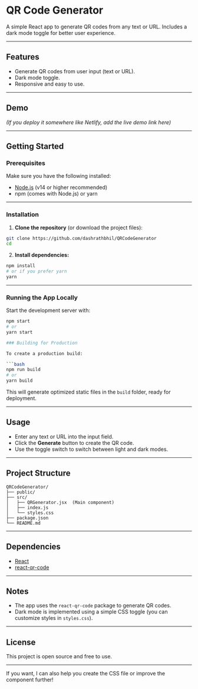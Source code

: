 
# QR Code Generator

A simple React app to generate QR codes from any text or URL. Includes a dark mode toggle for better user experience.

---

## Features

- Generate QR codes from user input (text or URL).
- Dark mode toggle.
- Responsive and easy to use.

---

## Demo

*(If you deploy it somewhere like Netlify, add the live demo link here)*

---

## Getting Started

### Prerequisites

Make sure you have the following installed:

- [Node.js](https://nodejs.org/en/) (v14 or higher recommended)
- npm (comes with Node.js) or yarn

---

### Installation

1. **Clone the repository** (or download the project files):

```bash
git clone https://github.com/dashrathbhil/QRCodeGenerator
cd 
```

2. **Install dependencies:**

```bash
npm install
# or if you prefer yarn
yarn
```

---

### Running the App Locally

Start the development server with:

```bash
npm start
# or
yarn start

### Building for Production

To create a production build:

```bash
npm run build
# or
yarn build
```

This will generate optimized static files in the `build` folder, ready for deployment.

---

## Usage

- Enter any text or URL into the input field.
- Click the **Generate** button to create the QR code.
- Use the toggle switch to switch between light and dark modes.

---

## Project Structure

```
QRCodeGenerator/
├── public/
├── src/
│   ├── QRGenerator.jsx  (Main component)
│   ├── index.js
│   └── styles.css
├── package.json
└── README.md
```

---

## Dependencies

- [React](https://reactjs.org/)
- [react-qr-code](https://www.npmjs.com/package/react-qr-code)

---

## Notes

- The app uses the `react-qr-code` package to generate QR codes.
- Dark mode is implemented using a simple CSS toggle (you can customize styles in `styles.css`).

---

## License

This project is open source and free to use.

---

If you want, I can also help you create the CSS file or improve the component further!
